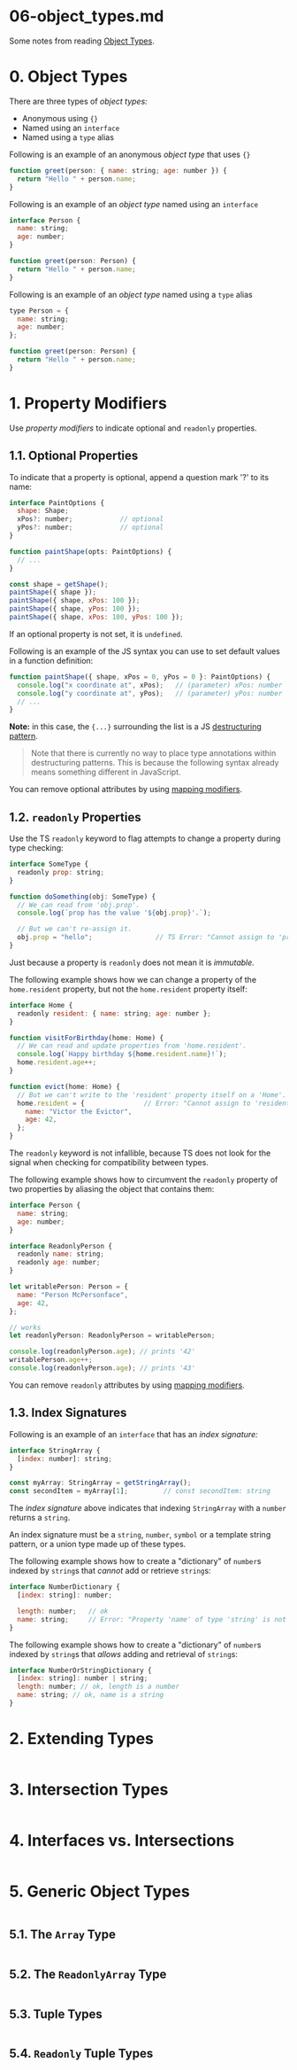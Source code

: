 
# 06-object_types.md

Some notes from reading
[Object Types](https://www.typescriptlang.org/docs/handbook/2/objects.html).

# 0. Object Types

There are three types of *object types:*

- Anonymous using `{}`
- Named using an `interface`
- Named using a `type` alias

Following is an example of an anonymous *object type* that uses `{}`

```javascript
function greet(person: { name: string; age: number }) {
  return "Hello " + person.name;
}
```

Following is an example of an *object type* named using an `interface`

```javascript
interface Person {
  name: string;
  age: number;
}

function greet(person: Person) {
  return "Hello " + person.name;
}
```

Following is an example of an *object type* named using a `type` alias

```javascript
type Person = {
  name: string;
  age: number;
};

function greet(person: Person) {
  return "Hello " + person.name;
}
```


# 1. Property Modifiers

Use *property modifiers* to indicate optional and `readonly` properties.

## 1.1. Optional Properties

To indicate that a property is optional, append a question mark '?' to its name:

```javascript
interface PaintOptions {
  shape: Shape;
  xPos?: number;            // optional
  yPos?: number;            // optional
}

function paintShape(opts: PaintOptions) {
  // ...
}

const shape = getShape();
paintShape({ shape });
paintShape({ shape, xPos: 100 });
paintShape({ shape, yPos: 100 });
paintShape({ shape, xPos: 100, yPos: 100 });
```

If an optional property is not set, it is `undefined`.

Following is an example of the JS syntax you can use to set default values in a function definition:

```javascript
function paintShape({ shape, xPos = 0, yPos = 0 }: PaintOptions) {
  console.log("x coordinate at", xPos);   // (parameter) xPos: number
  console.log("y coordinate at", yPos);   // (parameter) yPos: number
  // ...
}
```

**Note:** in this case, the `{...}` surrounding the list is a JS
[destructuring pattern](https://developer.mozilla.org/en-US/docs/Web/JavaScript/Reference/Operators/Destructuring_assignment).

> Note that there is currently no way to place type annotations within destructuring patterns. This is because the following syntax already means something different in JavaScript.

You can remove optional attributes by using
[mapping modifiers](https://www.typescriptlang.org/docs/handbook/2/mapped-types.html#mapping-modifiers).

## 1.2. `readonly` Properties

Use the TS `readonly` keyword to flag attempts to change a property during type checking:

```javascript
interface SomeType {
  readonly prop: string;
}

function doSomething(obj: SomeType) {
  // We can read from 'obj.prop'.
  console.log(`prop has the value '${obj.prop}'.`);

  // But we can't re-assign it.
  obj.prop = "hello";                // TS Error: "Cannot assign to 'prop' because it is a read-only property."
}
```

Just because a property is `readonly` does not mean it is *immutable.*

The following example shows how we can change a property of the `home.resident` property,
but not the `home.resident` property itself:

```javascript
interface Home {
  readonly resident: { name: string; age: number };
}

function visitForBirthday(home: Home) {
  // We can read and update properties from 'home.resident'.
  console.log(`Happy birthday ${home.resident.name}!`);
  home.resident.age++;
}

function evict(home: Home) {
  // But we can't write to the 'resident' property itself on a 'Home'.
  home.resident = {               // Error: "Cannot assign to 'resident' because it is a read-only property."
    name: "Victor the Evictor",
    age: 42,
  };
}
```

The `readonly` keyword is not infallible, because TS does not look for the signal when checking for compatibility
between types.

The following example shows how to circumvent the `readonly` property of two properties
by aliasing the object that contains them:

```javascript
interface Person {
  name: string;
  age: number;
}

interface ReadonlyPerson {
  readonly name: string;
  readonly age: number;
}

let writablePerson: Person = {
  name: "Person McPersonface",
  age: 42,
};

// works
let readonlyPerson: ReadonlyPerson = writablePerson;

console.log(readonlyPerson.age); // prints '42'
writablePerson.age++;
console.log(readonlyPerson.age); // prints '43'
```

You can remove `readonly` attributes by using
[mapping modifiers](https://www.typescriptlang.org/docs/handbook/2/mapped-types.html#mapping-modifiers).

## 1.3. Index Signatures

Following is an example of an `interface` that has an *index signature:*

```javascript
interface StringArray {
  [index: number]: string;
}

const myArray: StringArray = getStringArray();
const secondItem = myArray[1];         // const secondItem: string
```

The *index signature* above indicates that indexing `StringArray` with a `number` returns a `string`.

An index signature must be a `string`, `number`, `symbol` or a template string pattern, or a union type
made up of these types.

The following example shows how to create a "dictionary" of `number`s indexed by `string`s that *cannot*
add or retrieve `string`s:

```javascript
interface NumberDictionary {
  [index: string]: number;

  length: number;   // ok
  name: string;     // Error: "Property 'name' of type 'string' is not assignable to 'string' index type 'number'."
}
```

The following example shows how to create a "dictionary" of `number`s indexed by `string`s that *allows*
adding and retrieval of `string`s:

```javascript
interface NumberOrStringDictionary {
  [index: string]: number | string;
  length: number; // ok, length is a number
  name: string; // ok, name is a string
}
```


# 2. Extending Types

```javascript
```


# 3. Intersection Types

```javascript
```


# 4. Interfaces vs. Intersections

```javascript
```


# 5. Generic Object Types

```javascript
```

## 5.1. The `Array` Type

```javascript
```


## 5.2. The `ReadonlyArray` Type

```javascript
```


## 5.3. Tuple Types

```javascript
```


## 5.4. `Readonly` Tuple Types

```javascript
```



